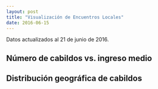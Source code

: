 ```yaml
---
layout: post
title: "Visualización de Encuentros Locales"
date: 2016-06-15
---
```

Datos actualizados al 21 de junio de 2016.

## Número de cabildos vs. ingreso medio
<div class="graph_scatter"></div>

## Distribución geográfica de cabildos
<div class="graph_map"></div>

<style>
[class^="label"] {
	font-size: 20%;
}

.comunas {
	fill: none;
	stroke: #000;
	stroke-width: 0.2px;
}

.legend {
	font-family: Helvetica;
	font-size: 75%;
}

div.tooltip {
	position: absolute;
	text-align: center;
	width: 150px;
	height: 25px;
	line-height: 25px;
	white-space: nowrap;
	font-size: 75%;
	font-family: Helvetica;
	border-radius: 4px;  
	background: #FFF;
}

[class^="graph"] {
	text-align:center;
}

.axis path,
.axis line {
  fill: none;
  stroke: #000;
  shape-rendering: crispEdges;
}

.dot {
	stroke: #000;
	fill: none;
}

.tooltip_scatter {
	position: absolute;
	text-align: left;
	width: 150px;
	height: 25px;
	line-height: 25px;
	white-space: nowrap;
	font-size: 100%;
	font-family: Helvetica;
	border-radius: 4px;
	background: #FFF;
}

.graph_scatter {
	font: 10px sans-serif;
}

.label {
	font: 10px sans-serif;
}
</style>

<script src="//d3js.org/d3.v3.min.js"></script>
<script src="//d3js.org/queue.v1.min.js"></script>
<script src="//d3js.org/topojson.v1.min.js"></script>
<script>


var width = 600, height = 800;

var cabildosByComuna = d3.map();

var quantile = d3.scale.quantile()
	.range(["rgb(247,251,255)", "rgb(222,235,247)", "rgb(198,219,239)", "rgb(158,202,225)", "rgb(107,174,214)", "rgb(66,146,198)", "rgb(33,113,181)", "rgb(8,81,156)", "rgb(8,48,107)"]);
	

var projection = d3.geo.mercator()
	.scale(1)
	.translate([0, 0]);

var path = d3.geo.path()
	.projection(projection);

var div_map = d3.select(".graph_map").append("div")
	.attr("class", "tooltip")
	.style("opacity", 0);

var svg_map = d3.select(".graph_map").append("svg")
	.attr("width", width)
	.attr("height", height);

queue()
	.defer(d3.json, "https://cdn.rawgit.com/elaval/d3-comunas-cl/master/data/comunas.json")
	.defer(d3.csv, "{{ site.github.url }}/data/cabildos-comunas.csv",
	function(d) {cabildosByComuna.set(d.comuna, +d.cabildo_per_capita); })
	.await(ready);

function ready(error, chile) {
	if (error) throw error;
	var cl_comunas = topojson.feature(chile, chile.objects.cl_comunas);
	
	var b = path.bounds(cl_comunas),
		s = .95 / Math.max((b[1][0] - b[0][0]) / width, (b[1][1] - b[0][1]) / height),
		t = [(width - s * (b[1][0] + b[0][0])) / 2, (height - s * (b[1][1] + b[0][1])) / 2];

	projection
		.scale(s)
		.translate(t);
	
	quantile.domain(cabildosByComuna.values());
	
	svg_map.append("g")
		.attr("class", "comunas")
	.selectAll("path")
		.data(cl_comunas.features)
	.enter().append("path")
		.attr("fill", function(d) { return quantile(cabildosByComuna.get(d.id)); })
		.attr("class", function(d) { return "comuna " + d.properties.name; })
	.attr("d", path)
	
	.on("mouseover", function(d) {
		d3.select(this).transition().duration(300).style("opacity", 1);
		div_map.transition().duration(100)
		.style("opacity", 1)
		div_map.text(d.properties.name + " : " + Math.round(cabildosByComuna.get(d.id)*100)/100)
		.style("left", (d3.event.pageX) + "px")
		.style("top", (d3.event.pageY - 30) + "px");
	})
	.on("mouseout", function() {
		d3.select(this)
		.transition().duration(300)
		.style("opacity", 0.8);
		div_map.transition().duration(300)
		.style("opacity", 0);
	});
	
		var legend = svg_map.selectAll("g.legend")
		.data(quantile.quantiles())
		.enter().append("g")
		.attr("class", "legend");

		var ls_w = 20, ls_h = 20;

		legend.append("rect")
		.attr("x", 20)
		.attr("y", function(d, i){ return height - (i*ls_h) - 2*ls_h;})
		.attr("width", ls_w)
		.attr("height", ls_h)
		.style("fill", function(d, i) { return quantile(d); })
		.style("opacity", 0.8);

		legend.append("text")
		.attr("x", 50)
		.attr("y", function(d, i){ return height - (i*ls_h) - ls_h - 4;})
		.text(function(d, i){ return Math.round(d*100)/100; });
}

var margin = {top: 20, right: 20, bottom: 30, left: 40},
	width_scatter = 600 - margin.left - margin.right,
	height_scatter = 300 - margin.top - margin.bottom;

var xValue = function(d) { return d.ytotcor;},
	xScale = d3.scale.linear().range([0, width_scatter]),
	xMap = function(d) { return xScale(xValue(d));},
	xAxis = d3.svg.axis().scale(xScale).orient("bottom");

var yValue = function(d) { return d.numero_cabildos;},
	yScale = d3.scale.linear().range([height_scatter, 0]),
	yMap = function(d) { return yScale(yValue(d));},
	yAxis = d3.svg.axis().scale(yScale).orient("left");

var svg_scatter = d3.select(".graph_scatter").append("svg")
	.attr("width", width_scatter + margin.left + margin.right)
	.attr("height", height_scatter + margin.top + margin.bottom)
	.append("g")
	.attr("transform", "translate(" + margin.left + "," + margin.top + ")");

var div_scatter = d3.select(".graph_scatter").append("div")
	.attr("class", "tooltip_scatter")
	.style("opacity", 0);

d3.csv("{{ site.github.url }}/data/cabildos-comunas.csv", function(error, data) {

	data.forEach(function(d) {
		d.numero_cabildos = +d.numero_cabildos;
		d.ytotcor = +d.ytotcor;
	});

	xScale.domain([d3.min(data, xValue)-1, d3.max(data, xValue)+1]);
	yScale.domain([d3.min(data, yValue)-1, d3.max(data, yValue)+1]);

	svg_scatter.append("g")
		.attr("class", "x axis")
		.attr("transform", "translate(0," + height_scatter + ")")
		.call(xAxis)
	.append("text")
		.attr("class", "label")
		.attr("x", width_scatter)
		.attr("y", -6)
		.style("text-anchor", "end")
		.text("Ln(Ingreso)");

	svg_scatter.append("g")
		.attr("class", "y axis")
		.call(yAxis)
	.append("text")
		.attr("class", "label")
		.attr("transform", "rotate(-90)")
		.attr("y", 6)
		.attr("dy", ".71em")
		.style("text-anchor", "end")
		.text("Número de cabildos");

	svg_scatter.selectAll(".dot")
		.data(data)
	.enter().append("circle")
		.filter(function(d) { return !isNaN(d.ytotcor) })
		.attr("class", "dot")
		.attr("r", 3)
		.attr("cx", xMap)
		.attr("cy", yMap)
		.on("mouseover", function(d) {
			div_scatter.transition()
				.duration(100)
				.style("opacity", .9);
			div_scatter.html(d.nombre_comuna)
				.style("left", (d3.event.pageX + 5) + "px")
				.style("top", (d3.event.pageY - 28) + "px");
		})
		.on("mouseout", function(d) {
			div_scatter.transition()
				.duration(300)
				.style("opacity", 0);
		});
});

</script>